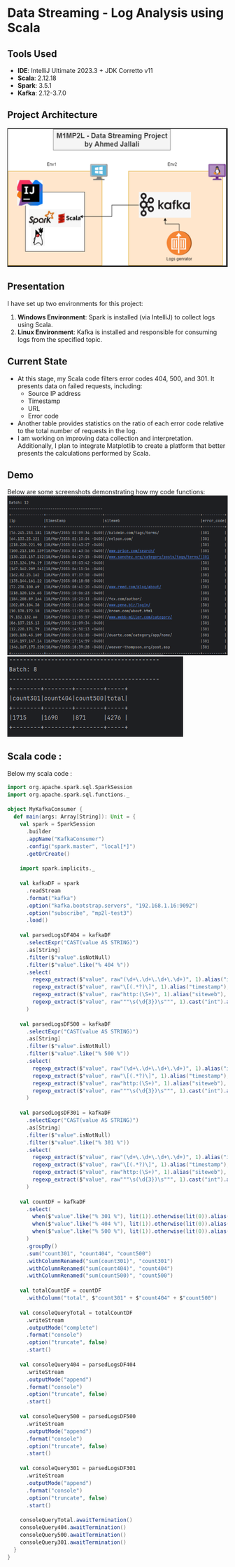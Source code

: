 # Data Streaming - Log Analysis using Scala

## Tools Used
- **IDE**: IntelliJ Ultimate 2023.3 + JDK Corretto v11
- **Scala**: 2.12.18
- **Spark**: 3.5.1
- **Kafka**: 2.12-3.7.0

## Project Architecture
![Architecture Diagram](https://raw.githubusercontent.com/AhmedJallali/BigData/main/Arch1.png)

## Presentation
I have set up two environments for this project:

1. **Windows Environment**: Spark is installed (via IntelliJ) to collect logs using Scala.
2. **Linux Environment**: Kafka is installed and responsible for consuming logs from the specified topic.

## Current State
- At this stage, my Scala code filters error codes 404, 500, and 301. It presents data on failed requests, including:
  - Source IP address
  - Timestamp
  - URL
  - Error code
- Another table provides statistics on the ratio of each error code relative to the total number of requests in the log.
- I am working on improving data collection and interpretation. Additionally, I plan to integrate Matplotlib to create a platform that better presents the calculations performed by Scala.

## Demo
Below are some screenshots demonstrating how my code functions:
![Screenshot 1](https://github.com/AhmedJallali/BigData/blob/main/Tab1.png)
![Screenshot 2](https://github.com/AhmedJallali/BigData/blob/main/Tab2.png)

## Scala code :
Below my scala code :
```scala
import org.apache.spark.sql.SparkSession
import org.apache.spark.sql.functions._

object MyKafkaConsumer {
  def main(args: Array[String]): Unit = {
    val spark = SparkSession
      .builder
      .appName("KafkaConsumer")
      .config("spark.master", "local[*]") 
      .getOrCreate()

    import spark.implicits._

    val kafkaDF = spark
      .readStream
      .format("kafka")
      .option("kafka.bootstrap.servers", "192.168.1.16:9092")
      .option("subscribe", "mp2l-test3")
      .load()

    val parsedLogsDF404 = kafkaDF
      .selectExpr("CAST(value AS STRING)")
      .as[String]
      .filter($"value".isNotNull)
      .filter($"value".like("% 404 %"))
      .select(
        regexp_extract($"value", raw"(\d+\.\d+\.\d+\.\d+)", 1).alias("ip"),
        regexp_extract($"value", raw"\[(.*?)\]", 1).alias("timestamp"),
        regexp_extract($"value", raw"http:(\S+)", 1).alias("siteweb"),
        regexp_extract($"value", raw"""\s(\d{3})\s""", 1).cast("int").alias("error_code")
      )

    val parsedLogsDF500 = kafkaDF
      .selectExpr("CAST(value AS STRING)")
      .as[String]
      .filter($"value".isNotNull)
      .filter($"value".like("% 500 %"))
      .select(
        regexp_extract($"value", raw"(\d+\.\d+\.\d+\.\d+)", 1).alias("ip"),
        regexp_extract($"value", raw"\[(.*?)\]", 1).alias("timestamp"),
        regexp_extract($"value", raw"http:(\S+)", 1).alias("siteweb"),
        regexp_extract($"value", raw"""\s(\d{3})\s""", 1).cast("int").alias("error_code")
      )

    val parsedLogsDF301 = kafkaDF
      .selectExpr("CAST(value AS STRING)")
      .as[String]
      .filter($"value".isNotNull)
      .filter($"value".like("% 301 %"))
      .select(
        regexp_extract($"value", raw"(\d+\.\d+\.\d+\.\d+)", 1).alias("ip"),
        regexp_extract($"value", raw"\[(.*?)\]", 1).alias("timestamp"),
        regexp_extract($"value", raw"http:(\S+)", 1).alias("siteweb"),
        regexp_extract($"value", raw"""\s(\d{3})\s""", 1).cast("int").alias("error_code")
      )

    val countDF = kafkaDF
      .select(
        when($"value".like("% 301 %"), lit(1)).otherwise(lit(0)).alias("count301"),
        when($"value".like("% 404 %"), lit(1)).otherwise(lit(0)).alias("count404"),
        when($"value".like("% 500 %"), lit(1)).otherwise(lit(0)).alias("count500")
      )
      .groupBy()
      .sum("count301", "count404", "count500")
      .withColumnRenamed("sum(count301)", "count301")
      .withColumnRenamed("sum(count404)", "count404")
      .withColumnRenamed("sum(count500)", "count500")

    val totalCountDF = countDF
      .withColumn("total", $"count301" + $"count404" + $"count500")

    val consoleQueryTotal = totalCountDF
      .writeStream
      .outputMode("complete")
      .format("console")
      .option("truncate", false)
      .start()

    val consoleQuery404 = parsedLogsDF404
      .writeStream
      .outputMode("append")
      .format("console")
      .option("truncate", false)
      .start()

    val consoleQuery500 = parsedLogsDF500
      .writeStream
      .outputMode("append")
      .format("console")
      .option("truncate", false)
      .start()

    val consoleQuery301 = parsedLogsDF301
      .writeStream
      .outputMode("append")
      .format("console")
      .option("truncate", false)
      .start()

    consoleQueryTotal.awaitTermination()
    consoleQuery404.awaitTermination()
    consoleQuery500.awaitTermination()
    consoleQuery301.awaitTermination()
  }
}


